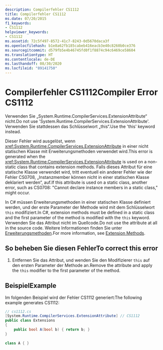 ```yaml
---
description: Compilerfehler CS1112
title: Compilerfehler CS1112
ms.date: 07/20/2015
f1_keywords:
- CS1112
helpviewer_keywords:
- CS1112
ms.assetid: 72c5f497-8572-41c7-8243-0d5670daca3f
ms.openlocfilehash: b1e8a62fb185cabeb416eacb3e40c8260b0ce376
ms.sourcegitcommit: d579fb5e4b46745fd0f1f8874c94c6469ce58604
ms.translationtype: HT
ms.contentlocale: de-DE
ms.lasthandoff: 08/30/2020
ms.locfileid: "89141750"
---
```

# <a name="compiler-error-cs1112"></a><span data-ttu-id="d1a8b-103">Compilerfehler CS1112</span><span class="sxs-lookup"><span data-stu-id="d1a8b-103">Compiler Error CS1112</span></span>
<span data-ttu-id="d1a8b-104">Verwenden Sie „System.Runtime.CompilerServices.ExtensionAttribute“ nicht.</span><span class="sxs-lookup"><span data-stu-id="d1a8b-104">Do not use 'System.Runtime.CompilerServices.ExtensionAttribute'.</span></span> <span data-ttu-id="d1a8b-105">Verwenden Sie stattdessen das Schlüsselwort „this“.</span><span class="sxs-lookup"><span data-stu-id="d1a8b-105">Use the 'this' keyword instead.</span></span>  
  
 <span data-ttu-id="d1a8b-106">Dieser Fehler wird ausgelöst, wenn <xref:System.Runtime.CompilerServices.ExtensionAttribute> in einer nicht statischen Klasse mit Erweiterungsmethoden verwendet wird.</span><span class="sxs-lookup"><span data-stu-id="d1a8b-106">This error is generated when the <xref:System.Runtime.CompilerServices.ExtensionAttribute> is used on a non-static class that contains extension methods.</span></span> <span data-ttu-id="d1a8b-107">Falls dieses Attribut für eine statische Klasse verwendet wird, tritt eventuell ein anderer Fehler wie der Fehler CS0708, „Instanzmember können nicht in einer statischen Klasse deklariert werden“, auf.</span><span class="sxs-lookup"><span data-stu-id="d1a8b-107">If this attribute is used on a static class, another error, such as CS0708: "Cannot declare instance members in a static class," might occur.</span></span>  
  
 <span data-ttu-id="d1a8b-108">In C# müssen Erweiterungsmethoden in einer statischen Klasse definiert werden, und der erste Parameter der Methode wird mit dem Schlüsselwort `this` modifiziert.</span><span class="sxs-lookup"><span data-stu-id="d1a8b-108">In C#, extension methods must be defined in a static class and the first parameter of the method is modified with the `this` keyword.</span></span> <span data-ttu-id="d1a8b-109">Verwenden Sie das Attribut nicht im Quellcode.</span><span class="sxs-lookup"><span data-stu-id="d1a8b-109">Do not use the attribute at all in the source code.</span></span> <span data-ttu-id="d1a8b-110">Weitere Informationen finden Sie unter [Erweiterungsmethoden](../../programming-guide/classes-and-structs/extension-methods.md).</span><span class="sxs-lookup"><span data-stu-id="d1a8b-110">For more information, see [Extension Methods](../../programming-guide/classes-and-structs/extension-methods.md).</span></span>  
  
## <a name="to-correct-this-error"></a><span data-ttu-id="d1a8b-111">So beheben Sie diesen Fehler</span><span class="sxs-lookup"><span data-stu-id="d1a8b-111">To correct this error</span></span>  
  
1. <span data-ttu-id="d1a8b-112">Entfernen Sie das Attribut, und wenden Sie den Modifizierer `this` auf den ersten Parameter der Methode an.</span><span class="sxs-lookup"><span data-stu-id="d1a8b-112">Remove the attribute and apply the `this` modifier to the first parameter of the method.</span></span>  
  
## <a name="example"></a><span data-ttu-id="d1a8b-113">Beispiel</span><span class="sxs-lookup"><span data-stu-id="d1a8b-113">Example</span></span>  
 <span data-ttu-id="d1a8b-114">Im folgenden Beispiel wird der Fehler CS1112 generiert:</span><span class="sxs-lookup"><span data-stu-id="d1a8b-114">The following example generates CS1112:</span></span>  
  
```csharp  
// cs1112.cs  
[System.Runtime.CompilerServices.ExtensionAttribute] // CS1112  
public class Extensions  
{  
    public bool A(bool b) { return b; }  
}  
  
class A { }
```

